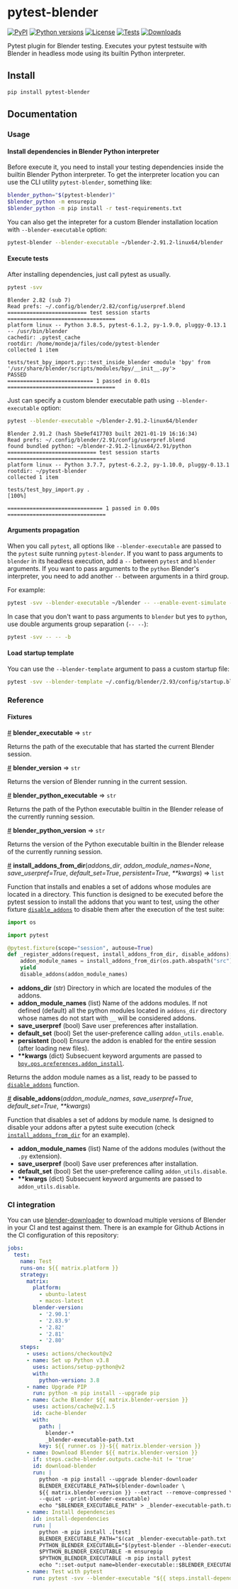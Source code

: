 # pytest-blender

[![PyPI][pypi-version-badge-link]][pypi-link]
[![Python versions][pypi-pyversions-badge-link]][pypi-link]
[![License][license-image]][license-link]
[![Tests][tests-image]][tests-link]
[![Downloads][pypi-downloads-image]][pypi-downloads-link]

Pytest plugin for Blender testing. Executes your pytest testsuite with
Blender in headless mode using its builtin Python interpreter.

## Install

```bash
pip install pytest-blender
```

## Documentation

### Usage

#### Install dependencies in Blender Python interpreter

Before execute it, you need to install your testing dependencies inside the
builtin Blender Python interpreter. To get the interpreter location you can
use the CLI utility `pytest-blender`, something like:

```bash
blender_python="$(pytest-blender)"
$blender_python -m ensurepip
$blender_python -m pip install -r test-requirements.txt
```

You can also get the intepreter for a custom Blender installation location
with `--blender-executable` option:

```bash
pytest-blender --blender-executable ~/blender-2.91.2-linux64/blender
```

#### Execute tests

After installing dependencies, just call pytest as usually.

```bash
pytest -svv
```

```
Blender 2.82 (sub 7)
Read prefs: ~/.config/blender/2.82/config/userpref.blend
========================= test session starts ==================================
platform linux -- Python 3.8.5, pytest-6.1.2, py-1.9.0, pluggy-0.13.1 -- /usr/bin/blender
cachedir: .pytest_cache
rootdir: /home/mondeja/files/code/pytest-blender
collected 1 item

tests/test_bpy_import.py::test_inside_blender <module 'bpy' from '/usr/share/blender/scripts/modules/bpy/__init__.py'>
PASSED
=========================== 1 passed in 0.01s ==================================
```

Just can specify a custom blender executable path using `--blender-executable`
option:

```bash
pytest --blender-executable ~/blender-2.91.2-linux64/blender
```

```
Blender 2.91.2 (hash 5be9ef417703 built 2021-01-19 16:16:34)
Read prefs: ~/.config/blender/2.91/config/userpref.blend
found bundled python: ~/blender-2.91.2-linux64/2.91/python
============================ test session starts ===============================
platform linux -- Python 3.7.7, pytest-6.2.2, py-1.10.0, pluggy-0.13.1
rootdir: ~/pytest-blender
collected 1 item

tests/test_bpy_import.py .                                                [100%]

============================== 1 passed in 0.00s ===============================
```

#### Arguments propagation

When you call `pytest`, all options like `--blender-executable` are passed
to the `pytest` suite running `pytest-blender`. If you want to pass arguments
to `blender` in its headless execution, add a `--` between `pytest` and
`blender` arguments. If you want to pass arguments to the `python` Blender's
interpreter, you need to add another `--` between arguments in a third group.

For example:

```sh
pytest -svv --blender-executable ~/blender -- --enable-event-simulate -- -b
```

In case that you don't want to pass arguments to `blender` but yes to `python`,
use double arguments group separation (`-- --`):

```sh
pytest -svv -- -- -b
```

#### Load startup template

You can use the `--blender-template` argument to pass a custom startup file:

```sh
pytest -svv --blender-template ~/.config/blender/2.93/config/startup.blend
```

### Reference

#### Fixtures

<a name="blender_executable" href="#blender_executable">#</a>
<b>blender_executable</b> ⇒ `str`

Returns the path of the executable that has started the current Blender
session.

<a name="blender_version" href="#blender_version">#</a> <b>blender_version</b>
⇒ `str`

Returns the version of Blender running in the current session.

<a name="blender_python_executable" href="#blender_python_executable">#</a>
<b>blender_python_executable</b> ⇒ `str`

Returns the path of the Python executable builtin in the Blender release of the
currently running session.

<a name="blender_python_version" href="#blender_python_version">#</a>
<b>blender_python_version</b> ⇒ `str`

Returns the version of the Python executable builtin in the Blender release of
the currently running session.

<a name="install_addons_from_dir" href="#install_addons_from_dir">#</a>
<b>install_addons_from_dir</b>(<i>addons_dir</i>,
<i>addon_module_names=None</i>, <i>save_userpref=True</i>,
<i>default_set=True</i>, <i>persistent=True</i>, <i>\*\*kwargs</i>) ⇒ `list`

Function that installs and enables a set of addons whose modules are located in
a directory. This function is designed to be executed before the pytest session
to install the addons that you want to test, using the other fixture
[`disable_addons`](https://github.com/mondeja/pytest-blender#disable_addons)
to disable them after the execution of the test suite:

```python
import os

import pytest

@pytest.fixture(scope="session", autouse=True)
def _register_addons(request, install_addons_from_dir, disable_addons):
    addon_module_names = install_addons_from_dir(os.path.abspath("src"))
    yield
    disable_addons(addon_module_names)
```
- **addons_dir** (str) Directory in which are located the modules of the
 addons.
- **addon_module_names** (list) Name of the addons modules. If not defined
 (default) all the python modules located in `addons_dir` directory whose names
 do not start with `__` will be considered addons.
- **save_userpref** (bool) Save user preferences after installation.
- **default_set** (bool) Set the user-preference calling `addon_utils.enable`.
- **persistent** (bool) Ensure the addon is enabled for the entire session
 (after loading new files).
- **\*\*kwargs** (dict) Subsecuent keyword arguments are passed to
 [`bpy.ops.preferences.addon_install`](https://docs.blender.org/api/current/bpy.ops.preferences.html#bpy.ops.preferences.addon_install).

Returns the addon module names as a list, ready to be passed to
[`disable_addons`](https://github.com/mondeja/pytest-blender#disable_addons)
function.

<a name="disable_addons" href="#disable_addons">#</a>
<b>disable_addons</b>(<i>addon_module_names</i>, <i>save_userpref=True</i>,
<i>default_set=True</i>, <i>\*\*kwargs</i>)

Function that disables a set of addons by module name. Is designed to disable
your addons after a pytest suite execution (check 
[`install_addons_from_dir`](https://github.com/mondeja/pytest-blender#install_addons_from_dir)
for an example).

- **addon_module_names** (list) Name of the addons modules (without the `.py`
 extension).
- **save_userpref** (bool) Save user preferences after installation.
- **default_set** (bool) Set the user-preference calling `addon_utils.disable`.
- **\*\*kwargs** (dict) Subsecuent keyword arguments are passed to 
 `addon_utils.disable`.

### CI integration

You can use [blender-downloader][blender-downloader-link] to download multiple
versions of Blender in your CI and test against them. There is an example for
Github Actions in the CI configuration of this repository:

```yaml
jobs:
  test:
    name: Test
    runs-on: ${{ matrix.platform }}
    strategy:
      matrix:
        platform:
          - ubuntu-latest
          - macos-latest
        blender-version:
          - '2.90.1'
          - '2.83.9'
          - '2.82'
          - '2.81'
          - '2.80'
    steps:
      - uses: actions/checkout@v2
      - name: Set up Python v3.8
        uses: actions/setup-python@v2
        with:
          python-version: 3.8
      - name: Upgrade PIP
        run: python -m pip install --upgrade pip
      - name: Cache Blender ${{ matrix.blender-version }}
        uses: actions/cache@v2.1.5
        id: cache-blender
        with:
          path: |
            blender-*
            _blender-executable-path.txt
          key: ${{ runner.os }}-${{ matrix.blender-version }}
      - name: Download Blender ${{ matrix.blender-version }}
        if: steps.cache-blender.outputs.cache-hit != 'true'
        id: download-blender
        run: |
          python -m pip install --upgrade blender-downloader
          BLENDER_EXECUTABLE_PATH=$(blender-downloader \
          ${{ matrix.blender-version }} --extract --remove-compressed \
          --quiet --print-blender-executable)
          echo "$BLENDER_EXECUTABLE_PATH" > _blender-executable-path.txt
      - name: Install dependencies
        id: install-dependencies
        run: |
          python -m pip install .[test]
          BLENDER_EXECUTABLE_PATH="$(cat _blender-executable-path.txt | tr -d '\n')"
          PYTHON_BLENDER_EXECUTABLE="$(pytest-blender --blender-executable $BLENDER_EXECUTABLE_PATH)"
          $PYTHON_BLENDER_EXECUTABLE -m ensurepip
          $PYTHON_BLENDER_EXECUTABLE -m pip install pytest
          echo "::set-output name=blender-executable::$BLENDER_EXECUTABLE_PATH"
      - name: Test with pytest
        run: pytest -svv --blender-executable "${{ steps.install-dependencies.outputs.blender-executable }}" tests
```


[pypi-link]: https://pypi.org/project/pytest-blender
[pypi-version-badge-link]: https://img.shields.io/pypi/v/pytest-blender?logo=pypi&logoColor=white
[pypi-pyversions-badge-link]: https://img.shields.io/pypi/pyversions/pytest-blender?logo=python&logoColor=white
[license-image]: https://img.shields.io/pypi/l/pytest-blender?color=light-green&logo=freebsd&logoColor=white
[license-link]: https://github.com/mondeja/pytest-blender/blob/master/LICENSE
[tests-image]: https://img.shields.io/github/workflow/status/mondeja/pytest-blender/CI?logo=github&label=tests
[tests-link]: https://github.com/mondeja/pytest-blender/actions?query=workflow%3ACI
[pypi-downloads-image]: https://img.shields.io/pypi/dm/pytest-blender?logo=blender&logoColor=white
[pypi-downloads-link]: https://pypistats.org/packages/pytest-blender
[blender-downloader-link]: https://github.com/mondeja/blender-downloader

